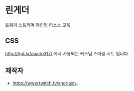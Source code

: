 # 린게더
트위치 스트리머 아린잉 리소스 모음

## CSS
http://tgd.kr/aaarin317/ 에서 사용되는 커스텀 스타일 시트 입니다.

## 제작자
* https://www.twitch.tv/snorlaxh_